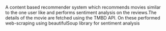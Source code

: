 A content based recommender system which recommends movies similar to the one user like and performs sentiment analysis on the reviews.The details of the movie are fetched using the TMBD API. On these performed web-scraping using 
beautifulSoup library for sentiment analysis
